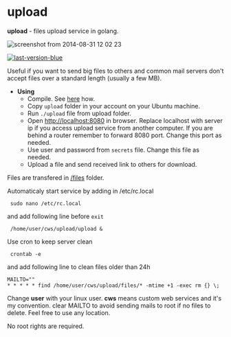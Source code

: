 upload
======

**upload** - files upload service in golang.

![screenshot from 2014-08-31 12 02 23](https://cloud.githubusercontent.com/assets/6298396/4101485/cfd8bb74-30ed-11e4-8061-75ac3df336a1.png)

[![last-version-blue](https://cloud.githubusercontent.com/assets/6298396/5602522/8967405e-935b-11e4-8777-de3623ed6ad7.png)](https://github.com/geosoft1/upload/archive/master.zip)

Useful if you want to send big files to others and common mail servers don't accept
files over a standard length (usually a few MB).

* **Using**
    * Compile. See [here](https://github.com/geosoft1/tools) how.
    * Copy `` upload `` folder in your account on your Ubuntu machine.
    * Run  `` ./upload `` file from upload folder.
    * Open [http://localhost:8080](http://localhost:8080) in browser. Replace localhost with server ip if you access upload service from another computer. If you are behind a router remember to forward 8080 port. Change this port as needed.
    * Use user and password from `` secrets `` file. Change this file as needed.	
    * Upload a file and send received link to others for download.

Files are transfered in [/files](http://localhost:8080/files) folder.

Automaticaly start service by adding in /etc/rc.local

     sudo nano /etc/rc.local
	
and add following line before `` exit ``

     /home/user/cws/upload/upload &

Use cron to keep server clean

     crontab -e

and add following line to clean files older than 24h

    MAILTO=""
    * * * * * find /home/user/cws/upload/files/* -mtime +1 -exec rm {} \;

Change **user** with your linux user. **cws** means custom web services and it's my convention. clear MAILTO to avoid sending mails to root if no files to delete.
Feel free to use any location.

No root rights are required.
